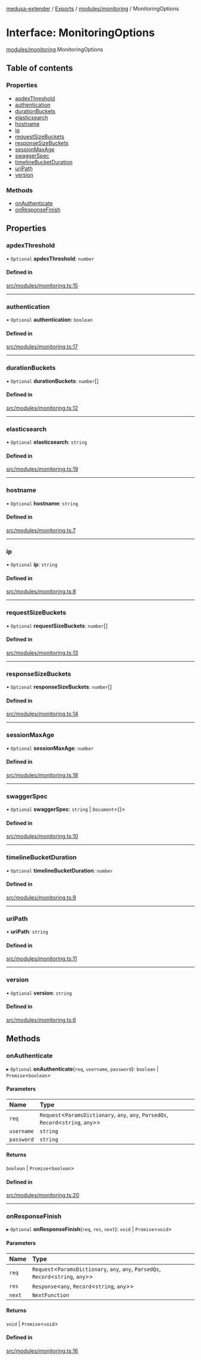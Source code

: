 [medusa-extender](../README.md) / [Exports](../modules.md) / [modules/monitoring](../modules/modules_monitoring.md) / MonitoringOptions

# Interface: MonitoringOptions

[modules/monitoring](../modules/modules_monitoring.md).MonitoringOptions

## Table of contents

### Properties

- [apdexThreshold](modules_monitoring.MonitoringOptions.md#apdexthreshold)
- [authentication](modules_monitoring.MonitoringOptions.md#authentication)
- [durationBuckets](modules_monitoring.MonitoringOptions.md#durationbuckets)
- [elasticsearch](modules_monitoring.MonitoringOptions.md#elasticsearch)
- [hostname](modules_monitoring.MonitoringOptions.md#hostname)
- [ip](modules_monitoring.MonitoringOptions.md#ip)
- [requestSizeBuckets](modules_monitoring.MonitoringOptions.md#requestsizebuckets)
- [responseSizeBuckets](modules_monitoring.MonitoringOptions.md#responsesizebuckets)
- [sessionMaxAge](modules_monitoring.MonitoringOptions.md#sessionmaxage)
- [swaggerSpec](modules_monitoring.MonitoringOptions.md#swaggerspec)
- [timelineBucketDuration](modules_monitoring.MonitoringOptions.md#timelinebucketduration)
- [uriPath](modules_monitoring.MonitoringOptions.md#uripath)
- [version](modules_monitoring.MonitoringOptions.md#version)

### Methods

- [onAuthenticate](modules_monitoring.MonitoringOptions.md#onauthenticate)
- [onResponseFinish](modules_monitoring.MonitoringOptions.md#onresponsefinish)

## Properties

### apdexThreshold

• `Optional` **apdexThreshold**: `number`

#### Defined in

[src/modules/monitoring.ts:15](https://github.com/adrien2p/medusa-extender/blob/6404d7f/src/modules/monitoring.ts#L15)

___

### authentication

• `Optional` **authentication**: `boolean`

#### Defined in

[src/modules/monitoring.ts:17](https://github.com/adrien2p/medusa-extender/blob/6404d7f/src/modules/monitoring.ts#L17)

___

### durationBuckets

• `Optional` **durationBuckets**: `number`[]

#### Defined in

[src/modules/monitoring.ts:12](https://github.com/adrien2p/medusa-extender/blob/6404d7f/src/modules/monitoring.ts#L12)

___

### elasticsearch

• `Optional` **elasticsearch**: `string`

#### Defined in

[src/modules/monitoring.ts:19](https://github.com/adrien2p/medusa-extender/blob/6404d7f/src/modules/monitoring.ts#L19)

___

### hostname

• `Optional` **hostname**: `string`

#### Defined in

[src/modules/monitoring.ts:7](https://github.com/adrien2p/medusa-extender/blob/6404d7f/src/modules/monitoring.ts#L7)

___

### ip

• `Optional` **ip**: `string`

#### Defined in

[src/modules/monitoring.ts:8](https://github.com/adrien2p/medusa-extender/blob/6404d7f/src/modules/monitoring.ts#L8)

___

### requestSizeBuckets

• `Optional` **requestSizeBuckets**: `number`[]

#### Defined in

[src/modules/monitoring.ts:13](https://github.com/adrien2p/medusa-extender/blob/6404d7f/src/modules/monitoring.ts#L13)

___

### responseSizeBuckets

• `Optional` **responseSizeBuckets**: `number`[]

#### Defined in

[src/modules/monitoring.ts:14](https://github.com/adrien2p/medusa-extender/blob/6404d7f/src/modules/monitoring.ts#L14)

___

### sessionMaxAge

• `Optional` **sessionMaxAge**: `number`

#### Defined in

[src/modules/monitoring.ts:18](https://github.com/adrien2p/medusa-extender/blob/6404d7f/src/modules/monitoring.ts#L18)

___

### swaggerSpec

• `Optional` **swaggerSpec**: `string` \| `Document`<{}\>

#### Defined in

[src/modules/monitoring.ts:10](https://github.com/adrien2p/medusa-extender/blob/6404d7f/src/modules/monitoring.ts#L10)

___

### timelineBucketDuration

• `Optional` **timelineBucketDuration**: `number`

#### Defined in

[src/modules/monitoring.ts:9](https://github.com/adrien2p/medusa-extender/blob/6404d7f/src/modules/monitoring.ts#L9)

___

### uriPath

• **uriPath**: `string`

#### Defined in

[src/modules/monitoring.ts:11](https://github.com/adrien2p/medusa-extender/blob/6404d7f/src/modules/monitoring.ts#L11)

___

### version

• `Optional` **version**: `string`

#### Defined in

[src/modules/monitoring.ts:6](https://github.com/adrien2p/medusa-extender/blob/6404d7f/src/modules/monitoring.ts#L6)

## Methods

### onAuthenticate

▸ `Optional` **onAuthenticate**(`req`, `username`, `password`): `boolean` \| `Promise`<`boolean`\>

#### Parameters

| Name | Type |
| :------ | :------ |
| `req` | `Request`<`ParamsDictionary`, `any`, `any`, `ParsedQs`, `Record`<`string`, `any`\>\> |
| `username` | `string` |
| `password` | `string` |

#### Returns

`boolean` \| `Promise`<`boolean`\>

#### Defined in

[src/modules/monitoring.ts:20](https://github.com/adrien2p/medusa-extender/blob/6404d7f/src/modules/monitoring.ts#L20)

___

### onResponseFinish

▸ `Optional` **onResponseFinish**(`req`, `res`, `next`): `void` \| `Promise`<`void`\>

#### Parameters

| Name | Type |
| :------ | :------ |
| `req` | `Request`<`ParamsDictionary`, `any`, `any`, `ParsedQs`, `Record`<`string`, `any`\>\> |
| `res` | `Response`<`any`, `Record`<`string`, `any`\>\> |
| `next` | `NextFunction` |

#### Returns

`void` \| `Promise`<`void`\>

#### Defined in

[src/modules/monitoring.ts:16](https://github.com/adrien2p/medusa-extender/blob/6404d7f/src/modules/monitoring.ts#L16)
